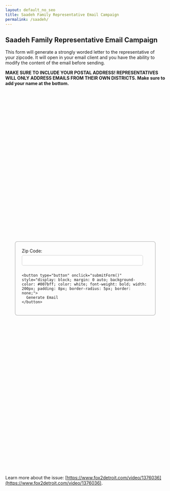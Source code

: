 ```yaml
---
layout: default_no_seo
title: Saadeh Family Representative Email Campaign
permalink: /saadeh/
---
```


<script>
  async function submitForm() {
    const zipCode = document.getElementById('zip').value;
    
    const apiUrl = `https://yra6hejx6k.execute-api.us-east-1.amazonaws.com/dev/get-representatives?zipcode=${zipCode}`;
    
    try {
      const response = await fetch(apiUrl);
      const data = await response.json();

      // Parsing the JSON, logging the value of the "email" key, and generating a mailto link
      data.forEach(item => {
        if (item.email) {
          const email = item.email;
          const subject = "Constituent Demand - HELP DR. SAADEH'S FAMILY";
          const body = `ADDRESS:

I am writing to urgently bring to your attention a matter of utmost importance that requires immediate action. I came across this report on Fox 2 Detroit, https://www.fox2detroit.com/video/1376036.

This is a horrific situation to be in. Dr. Yamaan Saadeh is a respected member of the Ann Arbor community and is currently embroiled in a harrowing situation as he endeavors to secure the safety and well-being of his family trapped in a conflict zone. Their lives are in peril, and swift intervention is crucial to prevent further tragedy.

The situation on the ground in Gaza demands an IMMEDIATE ceasefire. The ongoing conflict has placed innocent civilians, including children and the elderly, in grave danger. Lives are being shattered, families torn apart, and the humanitarian crisis is escalating by the hour. It is imperative that steps be taken to halt the violence and ensure the safety of all individuals caught in this turmoil.

As a constituent within your jurisdiction, I implore you to leverage your position and resources to extend a helping hand to Dr. Saadeh and his family. Your influence and connections can make a significant difference in facilitating their safe passage out of the conflict zone. Every moment is precious, and your prompt intervention can be the lifeline that these vulnerable individuals desperately need.

I demand, as your constituent, that you take immediate action to reach out to relevant authorities, utilize diplomatic channels, and exhaust all available means to provide assistance and ensure the safe evacuation of Dr. Saadeh's family. Time is of the essence, and any delay in your intervention could have dire consequences.

I urge you to act swiftly and decisively to bring about a ceasefire and to offer the necessary support and aid to evacuate innocent civilians from this conflict zone. The lives of Dr. Saadeh's family, along with countless others, depend on the urgency and efficacy of your response.

I will be eagerly awaiting your prompt action and update on the measures taken to address this critical situation. Your leadership and intervention in this matter will not only reflect compassion and responsibility but will also serve as a beacon of hope for those trapped in unimaginable circumstances.

Thank you for your immediate attention to this pressing matter. I trust that you will act with the urgency and empathy required to alleviate the suffering of innocent civilians.

Sincerely,
          `;
          const mailtoLink = `mailto:${email}?subject=${encodeURIComponent(subject)}&body=${encodeURIComponent(body)}`;

          // Open the mailto link in a new tab
          window.location.href = mailtoLink
        }
      });
    } catch (error) {
        console.error('Error fetching data:', error);
        var x = document.getElementById("hiddenText");
        if (x.style.display === "none") {
            x.style.display = "block";
        }
    }
  }
</script>

## Saadeh Family Representative Email Campaign

This form will generate a strongly worded letter to the representative of your zipcode. It will open in your email client and you have the ability to modify the content of the email before sending.

**MAKE SURE TO INCLUDE YOUR POSTAL ADDRESS! REPRESENTATIVES WILL ONLY ADDRESS EMAILS FROM THEIR OWN DISTRICTS. Make sure to add your name at the bottom.**

<div style="display: flex; justify-content: center; align-items: center; height: 30vh;">
  <form action="/submit" method="post" style="border: 2px solid #ccc; padding: 20px; border-radius: 8px; max-width: 400px; width: 100%;">
    <label for="zip" style="display: block; margin-bottom: 5px;">Zip Code:</label>
    <input type="text" id="zip" name="zip" style="width: calc(100% - 18px); padding: 8px; margin-bottom: 10px; border-radius: 5px; border: 1px solid #ccc;">

    <button type="button" onclick="submitForm()" style="display: block; margin: 0 auto; background-color: #007bff; color: white; font-weight: bold; width: 200px; padding: 8px; border-radius: 5px; border: none;">
      Generate Email
    </button>
  </form>
</div>

Learn more about the issue: [https://www.fox2detroit.com/video/1376036](https://www.fox2detroit.com/video/1376036).

<div id="hiddenText" style="display: none;">

<h2 id="having-trouble-generating-the-email-">Having Trouble Generating the Email?</h2>
<p>If you&#39;re having trouble generating an email, you can looking your representative <a href="https://myreps.datamade.us/#/?results_level=federal">here</a>. Below is the text of email. You can paste the content of the email in your representative&#39;s contact form:</p>
<p><strong>Subject: Constituent Demand - HELP DR. SAADEH&#39;S FAMILY</strong></p>
<p>ADDRESS:</p>
<p>I am writing to urgently bring to your attention a matter of utmost importance that requires immediate action. I came across this report on Fox 2 Detroit, <a href="https://www.fox2detroit.com/video/1376036">https://www.fox2detroit.com/video/1376036</a>.</p>
<p>This is a horrific situation to be in. Dr. Yamaan Saadeh is a respected member of the Ann Arbor community and is currently embroiled in a harrowing situation as he endeavors to secure the safety and well-being of his family trapped in a conflict zone. Their lives are in peril, and swift intervention is crucial to prevent further tragedy.</p>
<p>The situation on the ground in Gaza demands an IMMEDIATE ceasefire. The ongoing conflict has placed innocent civilians, including children and the elderly, in grave danger. Lives are being shattered, families torn apart, and the humanitarian crisis is escalating by the hour. It is imperative that steps be taken to halt the violence and ensure the safety of all individuals caught in this turmoil.</p>
<p>As a constituent within your jurisdiction, I implore you to leverage your position and resources to extend a helping hand to Dr. Saadeh and his family. Your influence and connections can make a significant difference in facilitating their safe passage out of the conflict zone. Every moment is precious, and your prompt intervention can be the lifeline that these vulnerable individuals desperately need.</p>
<p>I demand, as your constituent, that you take immediate action to reach out to relevant authorities, utilize diplomatic channels, and exhaust all available means to provide assistance and ensure the safe evacuation of Dr. Saadeh&#39;s family. Time is of the essence, and any delay in your intervention could have dire consequences.</p>
<p>I urge you to act swiftly and decisively to bring about a ceasefire and to offer the necessary support and aid to evacuate innocent civilians from this conflict zone. The lives of Dr. Saadeh&#39;s family, along with countless others, depend on the urgency and efficacy of your response.</p>
<p>I will be eagerly awaiting your prompt action and update on the measures taken to address this critical situation. Your leadership and intervention in this matter will not only reflect compassion and responsibility but will also serve as a beacon of hope for those trapped in unimaginable circumstances.</p>
<p>Thank you for your immediate attention to this pressing matter. I trust that you will act with the urgency and empathy required to alleviate the suffering of innocent civilians.</p>
<p>Sincerely,</p>

</div>